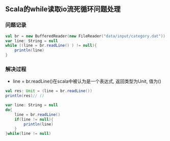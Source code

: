## **Scala的while读取io流死循环问题处理**

### 问题记录

```scala
val br = new BufferedReader(new FileReader("data/input/category.dat"))
var line: String = null
while ((line = br.readLine() ) != null){
    println(line)
}
```

### 解决过程

- line = br.readLine()在scala中被认为是一个表达式, 返回类型为Unit, 值为()

```scala
val res: Unit = (line = br.readLine())
println(res)// ()
```

```scala
var line: String = null
do{
    line = br.readLine()
    if(line != null){
        println(line)
    }
}while(line != null)
```




